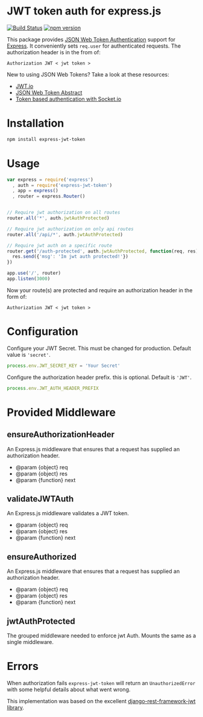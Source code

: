 # JWT token auth for express.js
[![Build Status](https://travis-ci.org/agconti/express-jwt-token.svg?branch=master)](https://travis-ci.org/agconti/express-jwt-token)
[![npm version](https://badge.fury.io/js/express-jwt-token.svg)](http://badge.fury.io/js/express-jwt-token)

This package provides [JSON Web Token Authentication](http://tools.ietf.org/html/draft-ietf-oauth-json-web-token) support for
[Express](http://expressjs.com/). It conveniently sets `req.user` for authenticated requests. The authorization header is in the from of: 
```
Authorization JWT < jwt token > 
```

New to using JSON Web Tokens? Take a look at these resources:

- [JWT.io](http://jwt.io/)
- [JSON Web Token Abstract](http://self-issued.info/docs/draft-ietf-oauth-json-web-token.html)
- [Token based authentication with Socket.io](https://auth0.com/blog/2014/01/15/auth-with-socket-io/)

# Installation 
```bash
npm install express-jwt-token
```

# Usage
```js
var express = require('express')
  , auth = require('express-jwt-token')
  , app = express()
  , router = express.Router()


// Require jwt authorization on all routes
router.all('*', auth.jwtAuthProtected)

// Require jwt authorization on only api routes
router.all('/api/*', auth.jwtAuthProtected)

// Require jwt auth on a specific route
router.get('/auth-protected', auth.jwtAuthProtected, function(req, res){
  res.send({'msg': 'Im jwt auth protected!'})
})

app.use('/', router)
app.listen(3000)
```
Now your route(s) are protected and require an authorization header in the form of:

```
Authorization JWT < jwt token > 
```

# Configuration
Configure your JWT Secret. This must be changed for production. Default value is `'secret'`. 
```js
process.env.JWT_SECRET_KEY = 'Your Secret'
```

Configure the authorization header prefix. this is optional. Default is `'JWT'`.
```js
process.env.JWT_AUTH_HEADER_PREFIX
```

# Provided Middleware

## ensureAuthorizationHeader
An Express.js middleware that ensures that a request has supplied an authorization header.
* @param {object} req
* @param {object} res
* @param {function} next

## validateJWTAuth
An Express.js middleware validates a JWT token.
 * @param {object} req
 * @param {object} res
 * @param {function} next

## ensureAuthorized 
An Express.js middleware that ensures that a request has supplied an authorization header.
* @param {object} req
* @param {object} res
* @param {function} next

## jwtAuthProtected 
The grouped middleware needed to enforce jwt Auth. Mounts the same as a single middleware.

# Errors 
When authorization fails `express-jwt-token` will return an `UnauthorizedError` with some helpful details about what went wrong. 
 
This implementation was based on the excellent [django-rest-framework-jwt library](https://github.com/GetBlimp/django-rest-framework-jwt).
